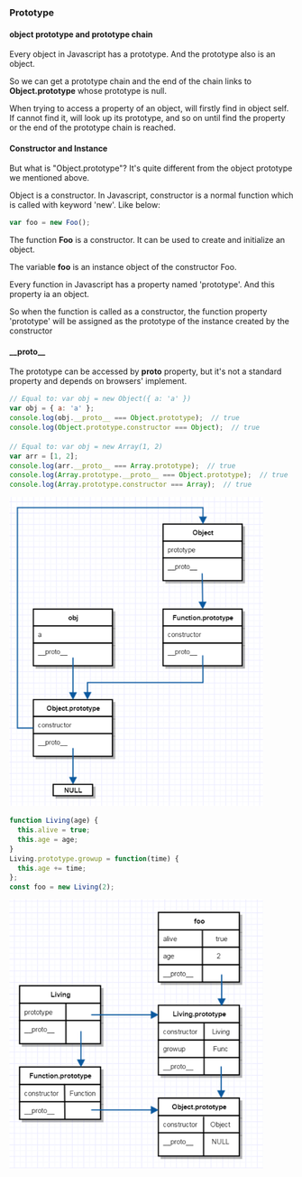 ### Prototype

#### object prototype and prototype chain

Every object in Javascript has a prototype. And the prototype also is an object.

So we can get a prototype chain and the end of the chain links to **Object.prototype** whose prototype is null.

When trying to access a property of an object, will firstly find in object self. If cannot find it, will look up its prototype, and so on until find the property or the end of the prototype chain is reached.

#### Constructor and Instance

But what is "Object.prototype"? It's quite different from the object prototype we mentioned above.

Object is a constructor. In Javascript, constructor is a normal function which is called with keyword 'new'. Like below:
```js
var foo = new Foo();
```
The function **Foo** is a constructor. It can be used to create and initialize an object.

The variable **foo** is an instance object of the constructor Foo.

Every function in Javascript has a property named 'prototype'. And this property ia an object.

So when the function is called as a constructor, the function property 'prototype' will be assigned as the prototype of the instance created by the constructor

#### \_\_proto\_\_

The prototype can be accessed by __proto__ property, but it's not a standard property and depends on browsers' implement.

```js
// Equal to: var obj = new Object({ a: 'a' })
var obj = { a: 'a' };
console.log(obj.__proto__ === Object.prototype);  // true
console.log(Object.prototype.constructor === Object);  // true

// Equal to: var obj = new Array(1, 2)
var arr = [1, 2];
console.log(arr.__proto__ === Array.prototype);  // true
console.log(Array.prototype.__proto__ === Object.prototype);  // true
console.log(Array.prototype.constructor === Array);  // true
```
<img src="https://github.com/Snowgan/Memo/blob/master/object_prototype.PNG" width="450">

```js
function Living(age) {
  this.alive = true;
  this.age = age;
}
Living.prototype.growup = function(time) {
  this.age += time;
};
const foo = new Living(2);
```
<img src="https://github.com/Snowgan/Memo/blob/master/object_prototype2.PNG" width="450">

